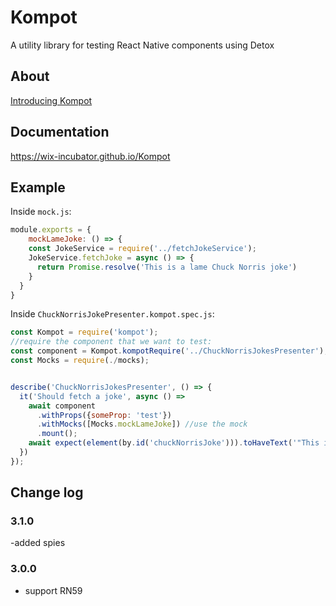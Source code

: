 # Kompot
A utility library for testing React Native components using Detox

## About
[Introducing Kompot](https://medium.com/@niryo/introducing-kompot-b2946243d322)

## Documentation
https://wix-incubator.github.io/Kompot

## Example
Inside `mock.js`:
```js
module.exports = {
    mockLameJoke: () => {
    const JokeService = require('../fetchJokeService');
    JokeService.fetchJoke = async () => {
      return Promise.resolve('This is a lame Chuck Norris joke')
    }
  }
}
```

Inside `ChuckNorrisJokePresenter.kompot.spec.js`:
```js
const Kompot = require('kompot');
//require the component that we want to test:
const component = Kompot.kompotRequire('../ChuckNorrisJokesPresenter');
const Mocks = require(./mocks);


describe('ChuckNorrisJokesPresenter', () => {
  it('Should fetch a joke', async () => 
    await component
      .withProps({someProp: 'test'})
      .withMocks([Mocks.mockLameJoke]) //use the mock
      .mount();
    await expect(element(by.id('chuckNorrisJoke'))).toHaveText('"This is a lame Kompot joke"');
  })
});
```

## Change log
### 3.1.0 
-added spies
### 3.0.0
- support RN59
